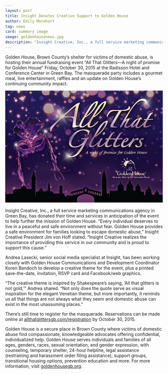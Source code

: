 ```yaml
---
layout: post
title: Insight Donates Creative Support to Golden House
author: Emily Morehart
tag: news
card: summary image
image: goldenhousenews.jpg
description: "Insight Creative, Inc., a full service marketing communications agency in Green Bay, has donated their time and services in anticipation of the event to help further the mission of Golden House."
---
```


Golden House, Brown County’s shelter for victims of domestic abuse, is hosting their annual fundraising event “All That Glitters—A night of promise for Golden House” Friday, October 30, 2015 at the Radisson Hotel and Conference Center in Green Bay. The masquerade party includes a gourmet meal, live entertainment, raffles and an update on Golden House’s continuing community impact.

![Golden House](/img/goldenhousenews.jpg)

Insight Creative, Inc., a full service marketing communications agency in Green Bay, has donated their time and services in anticipation of the event to help further the mission of Golden House. “Every individual deserves to live in a peaceful and safe environment without fear. Golden House provides a safe environment for families looking to escape domestic abuse,” Insight Creative President Jim von Hoff stated. “Insight Creative realizes the importance of providing this service in our community and is proud to support this cause.”

Andrea Lasecki, senior social media specialist at Insight, has been working closely with Golden House Communications and Development Coordinator Koren Bandoch to develop a creative theme for the event, plus a printed save-the-date, invitation, RSVP card and Facebook/web graphics.

“The creative theme is inspired by Shakespeare’s saying, ‘All that glitters is not gold,’” Andrea shared. “Not only does the quote serve as visual inspiration for the elegant Venetian theme, but more importantly, it reminds us all that things are not always what they seem and domestic abuse can exist in the most unassuming places.”

There’s still time to register for the masquerade. Reservations can be made online at [allthatglittersgb.com/registration](https://www.allthatglittersgb.com/registration/) by October 30, 2015.

Golden House is a secure place in Brown County where victims of domestic abuse find compassionate, knowledgeable advocates offering confidential, individualized help. Golden House serves individuals and families of all ages, genders, races, sexual orientation, and gender expression, with counseling, temporary shelter, 24-hour helpline, legal assistance (restraining and harassment order filing assistance), support groups, transitional housing options, prevention education and more. For more information, visit [goldenhousegb.org](http://www.goldenhousegb.org).
